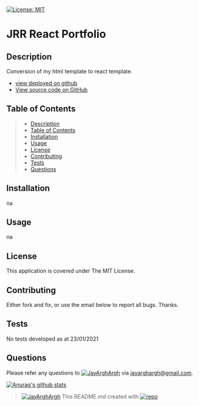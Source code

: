 [![License: MIT](https://img.shields.io/badge/License-MIT-yellow.svg)](https://opensource.org/licenses/MIT)
# JRR React Portfolio
## Description
Conversion of my html template to react template.
* [view deployed on github](https://jayarghargh.github.io/jrr-react/#/)
* [View source code on GitHub](https://github.com/JayArghArgh/jrr-react)

## Table of Contents
> - [Description](#Description)
> - [Table of Contents](#Table-of-Contents)
> - [Installation](#Installation)
> - [Usage](#Usage)
> - [License](#License)
> - [Contributing](#Contributing)
> - [Tests](#Tests)
> - [Questions](#Questions)

## Installation
na
## Usage
na
## License
This application is covered under The MIT License.
## Contributing
Either fork and fix, or use the email below to report all bugs. Thanks.
## Tests
No tests developed as at 23/01/2021
## Questions
Please refer any questions to [![JayArghArgh](https://img.shields.io/badge/Dev-JayArghArgh-yellow)](https://github.com/JayArghArgh) via jayarghargh@gmail.com.

[![Anurag's github stats](https://github-readme-stats.vercel.app/api?username=JayArghArgh&theme=solarized-light)](https://github.com/JayArghArgh/github-readme-stats)


> [![JayArghArgh](https://img.shields.io/badge/Dev-JayArghArgh-yellow)](https://github.com/JayArghArgh) This README.md created with [![repo](https://img.shields.io/badge/Git-ProReadMe-green)](https://github.com/JayArghArgh/pro-readme-generator)
